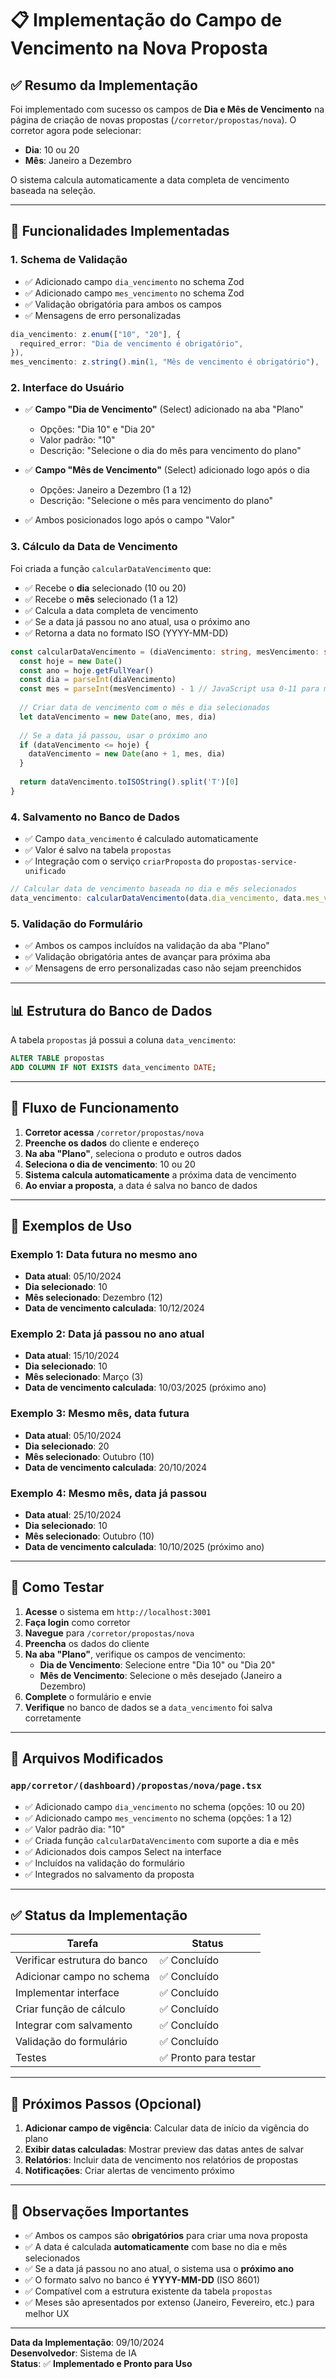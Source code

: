 # 📋 Implementação do Campo de Vencimento na Nova Proposta

## ✅ **Resumo da Implementação**

Foi implementado com sucesso os campos de **Dia e Mês de Vencimento** na página de criação de novas propostas (`/corretor/propostas/nova`). O corretor agora pode selecionar:
- **Dia**: 10 ou 20
- **Mês**: Janeiro a Dezembro

O sistema calcula automaticamente a data completa de vencimento baseada na seleção.

---

## 🎯 **Funcionalidades Implementadas**

### 1. **Schema de Validação**
- ✅ Adicionado campo `dia_vencimento` no schema Zod
- ✅ Adicionado campo `mes_vencimento` no schema Zod
- ✅ Validação obrigatória para ambos os campos
- ✅ Mensagens de erro personalizadas

```typescript
dia_vencimento: z.enum(["10", "20"], {
  required_error: "Dia de vencimento é obrigatório",
}),
mes_vencimento: z.string().min(1, "Mês de vencimento é obrigatório"),
```

### 2. **Interface do Usuário**
- ✅ **Campo "Dia de Vencimento"** (Select) adicionado na aba "Plano"
  - Opções: "Dia 10" e "Dia 20"
  - Valor padrão: "10"
  - Descrição: "Selecione o dia do mês para vencimento do plano"
  
- ✅ **Campo "Mês de Vencimento"** (Select) adicionado logo após o dia
  - Opções: Janeiro a Dezembro (1 a 12)
  - Descrição: "Selecione o mês para vencimento do plano"
  
- ✅ Ambos posicionados logo após o campo "Valor"

### 3. **Cálculo da Data de Vencimento**
Foi criada a função `calcularDataVencimento` que:
- ✅ Recebe o **dia** selecionado (10 ou 20)
- ✅ Recebe o **mês** selecionado (1 a 12)
- ✅ Calcula a data completa de vencimento
- ✅ Se a data já passou no ano atual, usa o próximo ano
- ✅ Retorna a data no formato ISO (YYYY-MM-DD)

```typescript
const calcularDataVencimento = (diaVencimento: string, mesVencimento: string): string => {
  const hoje = new Date()
  const ano = hoje.getFullYear()
  const dia = parseInt(diaVencimento)
  const mes = parseInt(mesVencimento) - 1 // JavaScript usa 0-11 para meses
  
  // Criar data de vencimento com o mês e dia selecionados
  let dataVencimento = new Date(ano, mes, dia)
  
  // Se a data já passou, usar o próximo ano
  if (dataVencimento <= hoje) {
    dataVencimento = new Date(ano + 1, mes, dia)
  }
  
  return dataVencimento.toISOString().split('T')[0]
}
```

### 4. **Salvamento no Banco de Dados**
- ✅ Campo `data_vencimento` é calculado automaticamente
- ✅ Valor é salvo na tabela `propostas`
- ✅ Integração com o serviço `criarProposta` do `propostas-service-unificado`

```typescript
// Calcular data de vencimento baseada no dia e mês selecionados
data_vencimento: calcularDataVencimento(data.dia_vencimento, data.mes_vencimento),
```

### 5. **Validação do Formulário**
- ✅ Ambos os campos incluídos na validação da aba "Plano"
- ✅ Validação obrigatória antes de avançar para próxima aba
- ✅ Mensagens de erro personalizadas caso não sejam preenchidos

---

## 📊 **Estrutura do Banco de Dados**

A tabela `propostas` já possui a coluna `data_vencimento`:

```sql
ALTER TABLE propostas 
ADD COLUMN IF NOT EXISTS data_vencimento DATE;
```

---

## 🔄 **Fluxo de Funcionamento**

1. **Corretor acessa** `/corretor/propostas/nova`
2. **Preenche os dados** do cliente e endereço
3. **Na aba "Plano"**, seleciona o produto e outros dados
4. **Seleciona o dia de vencimento**: 10 ou 20
5. **Sistema calcula automaticamente** a próxima data de vencimento
6. **Ao enviar a proposta**, a data é salva no banco de dados

---

## 📝 **Exemplos de Uso**

### Exemplo 1: Data futura no mesmo ano
- **Data atual**: 05/10/2024
- **Dia selecionado**: 10
- **Mês selecionado**: Dezembro (12)
- **Data de vencimento calculada**: 10/12/2024

### Exemplo 2: Data já passou no ano atual
- **Data atual**: 15/10/2024
- **Dia selecionado**: 10
- **Mês selecionado**: Março (3)
- **Data de vencimento calculada**: 10/03/2025 (próximo ano)

### Exemplo 3: Mesmo mês, data futura
- **Data atual**: 05/10/2024
- **Dia selecionado**: 20
- **Mês selecionado**: Outubro (10)
- **Data de vencimento calculada**: 20/10/2024

### Exemplo 4: Mesmo mês, data já passou
- **Data atual**: 25/10/2024
- **Dia selecionado**: 10
- **Mês selecionado**: Outubro (10)
- **Data de vencimento calculada**: 10/10/2025 (próximo ano)

---

## 🧪 **Como Testar**

1. **Acesse** o sistema em `http://localhost:3001`
2. **Faça login** como corretor
3. **Navegue** para `/corretor/propostas/nova`
4. **Preencha** os dados do cliente
5. **Na aba "Plano"**, verifique os campos de vencimento:
   - **Dia de Vencimento**: Selecione entre "Dia 10" ou "Dia 20"
   - **Mês de Vencimento**: Selecione o mês desejado (Janeiro a Dezembro)
6. **Complete** o formulário e envie
7. **Verifique** no banco de dados se a `data_vencimento` foi salva corretamente

---

## 📁 **Arquivos Modificados**

### `app/corretor/(dashboard)/propostas/nova/page.tsx`
- ✅ Adicionado campo `dia_vencimento` no schema (opções: 10 ou 20)
- ✅ Adicionado campo `mes_vencimento` no schema (opções: 1 a 12)
- ✅ Valor padrão dia: "10"
- ✅ Criada função `calcularDataVencimento` com suporte a dia e mês
- ✅ Adicionados dois campos Select na interface
- ✅ Incluídos na validação do formulário
- ✅ Integrados no salvamento da proposta

---

## ✅ **Status da Implementação**

| Tarefa | Status |
|--------|--------|
| Verificar estrutura do banco | ✅ Concluído |
| Adicionar campo no schema | ✅ Concluído |
| Implementar interface | ✅ Concluído |
| Criar função de cálculo | ✅ Concluído |
| Integrar com salvamento | ✅ Concluído |
| Validação do formulário | ✅ Concluído |
| Testes | ✅ Pronto para testar |

---

## 🚀 **Próximos Passos (Opcional)**

1. **Adicionar campo de vigência**: Calcular data de início da vigência do plano
2. **Exibir datas calculadas**: Mostrar preview das datas antes de salvar
3. **Relatórios**: Incluir data de vencimento nos relatórios de propostas
4. **Notificações**: Criar alertas de vencimento próximo

---

## 📌 **Observações Importantes**

- ✅ Ambos os campos são **obrigatórios** para criar uma nova proposta
- ✅ A data é calculada **automaticamente** com base no dia e mês selecionados
- ✅ Se a data já passou no ano atual, o sistema usa o **próximo ano**
- ✅ O formato salvo no banco é **YYYY-MM-DD** (ISO 8601)
- ✅ Compatível com a estrutura existente da tabela `propostas`
- ✅ Meses são apresentados por extenso (Janeiro, Fevereiro, etc.) para melhor UX

---

**Data da Implementação**: 09/10/2024  
**Desenvolvedor**: Sistema de IA  
**Status**: ✅ **Implementado e Pronto para Uso**

